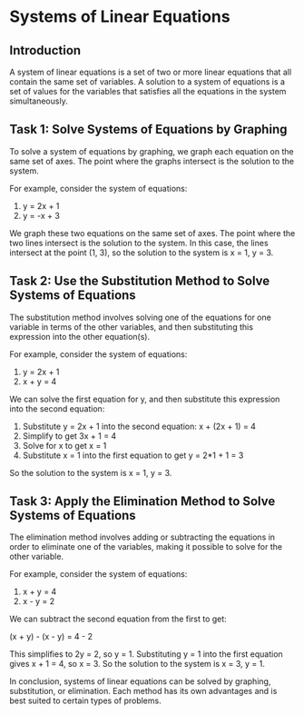 # Systems of Linear Equations

## Introduction

A system of linear equations is a set of two or more linear equations that all contain the same set of variables. A solution to a system of equations is a set of values for the variables that satisfies all the equations in the system simultaneously.

## Task 1: Solve Systems of Equations by Graphing

To solve a system of equations by graphing, we graph each equation on the same set of axes. The point where the graphs intersect is the solution to the system.

For example, consider the system of equations:

1. y = 2x + 1
2. y = -x + 3

We graph these two equations on the same set of axes. The point where the two lines intersect is the solution to the system. In this case, the lines intersect at the point (1, 3), so the solution to the system is x = 1, y = 3.

## Task 2: Use the Substitution Method to Solve Systems of Equations

The substitution method involves solving one of the equations for one variable in terms of the other variables, and then substituting this expression into the other equation(s).

For example, consider the system of equations:

1. y = 2x + 1
2. x + y = 4

We can solve the first equation for y, and then substitute this expression into the second equation:

1. Substitute y = 2x + 1 into the second equation: x + (2x + 1) = 4
2. Simplify to get 3x + 1 = 4
3. Solve for x to get x = 1
4. Substitute x = 1 into the first equation to get y = 2*1 + 1 = 3

So the solution to the system is x = 1, y = 3.

## Task 3: Apply the Elimination Method to Solve Systems of Equations

The elimination method involves adding or subtracting the equations in order to eliminate one of the variables, making it possible to solve for the other variable.

For example, consider the system of equations:

1. x + y = 4
2. x - y = 2

We can subtract the second equation from the first to get:

(x + y) - (x - y) = 4 - 2

This simplifies to 2y = 2, so y = 1. Substituting y = 1 into the first equation gives x + 1 = 4, so x = 3. So the solution to the system is x = 3, y = 1.

In conclusion, systems of linear equations can be solved by graphing, substitution, or elimination. Each method has its own advantages and is best suited to certain types of problems.